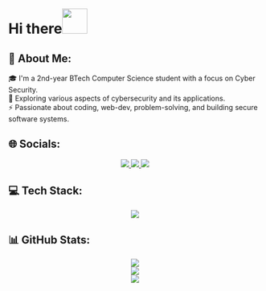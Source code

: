 <h1> Hi there<img src = "https://raw.githubusercontent.com/rahulbanerjee26/githubProfileReadmeGenerator/main/gifs/wave.gif" width = 50px height='50px'> </h1>
<h2>💫 About Me:</h2>
🎓 I'm a 2nd-year BTech Computer Science student with a focus on Cyber Security.<br>🌱 Exploring various aspects of cybersecurity and its applications.<br>⚡ Passionate about coding, web-dev, problem-solving, and building secure software systems.

## **🌐 Socials:**
<p align="center">
  <a href="https://discord.gg/anslveki_00439">
    <img src="https://skillicons.dev/icons?i=discord" />
  </a>
  <a href="https://instagram.com/anslveki">
    <img src="https://skillicons.dev/icons?i=instagram" />
  </a>
  <a href="https://www.linkedin.com/in/anton-john-416059140/">
    <img src="https://skillicons.dev/icons?i=linkedin" />
  </a>
</p>

## **💻 Tech Stack:**
<p align="center">
  <a href="https://skillicons.dev">
    <img src="https://skillicons.dev/icons?i=css,html,c,python,bash,gcp,js,git,powershell,kali" />
  </a>
</p>

## **📊 GitHub Stats:**
<p align="center">
  <img src="https://github-readme-stats.vercel.app/api?username=antnjhn&theme=merko&hide_border=false&include_all_commits=true&count_private=true" /><br/>
  <img src="https://github-readme-streak-stats.herokuapp.com/?user=antnjhn&theme=merko&hide_border=false" /><br/>
  <img src="https://github-readme-stats.vercel.app/api/top-langs/?username=antnjhn&theme=merko&hide_border=false&layout=compact" />
</p><!-- The icons and hi gif was inspired by himesh95-->

